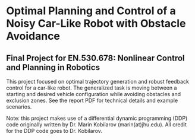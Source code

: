 # Optimal Planning and Control of a Noisy Car-Like Robot with Obstacle Avoidance
## Final Project for EN.530.678: Nonlinear Control and Planning in Robotics

This project focused on optimal trajectory generation and robust feedback control for a car-like robot. The generalized task is moving between a starting and desired vehicle configuration while avoiding obstacles and exclusion zones. See the report PDF for technical details and example scenarios.

Note: this project makes use of a differential dynamic programming (DDP) code originally written by Dr. Marin Kobilarov (marin(at)jhu.edu). All credit for the DDP code goes to Dr. Kobilarov.

